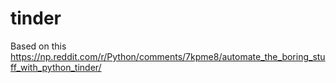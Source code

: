 # tinder
Based on this https://np.reddit.com/r/Python/comments/7kpme8/automate_the_boring_stuff_with_python_tinder/
